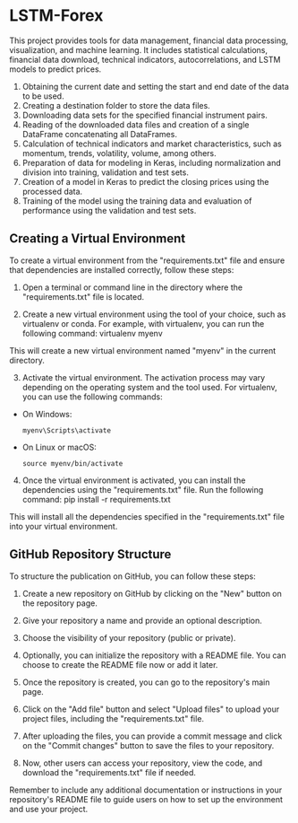 # LSTM-Forex

This project provides tools for data management, financial data processing, visualization, and machine learning. It includes statistical calculations, financial data download, technical indicators, autocorrelations, and LSTM models to predict prices.

1. Obtaining the current date and setting the start and end date of the data to be used.
2. Creating a destination folder to store the data files.
3. Downloading data sets for the specified financial instrument pairs.
4. Reading of the downloaded data files and creation of a single DataFrame concatenating all DataFrames.
5. Calculation of technical indicators and market characteristics, such as momentum, trends, volatility, volume, among others.
6. Preparation of data for modeling in Keras, including normalization and division into training, validation and test sets.
7. Creation of a model in Keras to predict the closing prices using the processed data.
8. Training of the model using the training data and evaluation of performance using the validation and test sets.


## Creating a Virtual Environment

To create a virtual environment from the "requirements.txt" file and ensure that dependencies are installed correctly, follow these steps:

1. Open a terminal or command line in the directory where the "requirements.txt" file is located.

2. Create a new virtual environment using the tool of your choice, such as virtualenv or conda. For example, with virtualenv, you can run the following command:
virtualenv myenv

This will create a new virtual environment named "myenv" in the current directory.

3. Activate the virtual environment. The activation process may vary depending on the operating system and the tool used. For virtualenv, you can use the following commands:
- On Windows:
  ```
  myenv\Scripts\activate
  ```
- On Linux or macOS:
  ```
  source myenv/bin/activate
  ```

4. Once the virtual environment is activated, you can install the dependencies using the "requirements.txt" file. Run the following command:
pip install -r requirements.txt

This will install all the dependencies specified in the "requirements.txt" file into your virtual environment.

## GitHub Repository Structure

To structure the publication on GitHub, you can follow these steps:

1. Create a new repository on GitHub by clicking on the "New" button on the repository page.

2. Give your repository a name and provide an optional description.

3. Choose the visibility of your repository (public or private).

4. Optionally, you can initialize the repository with a README file. You can choose to create the README file now or add it later.

5. Once the repository is created, you can go to the repository's main page.

6. Click on the "Add file" button and select "Upload files" to upload your project files, including the "requirements.txt" file.

7. After uploading the files, you can provide a commit message and click on the "Commit changes" button to save the files to your repository.

8. Now, other users can access your repository, view the code, and download the "requirements.txt" file if needed.

Remember to include any additional documentation or instructions in your repository's README file to guide users on how to set up the environment and use your project.

